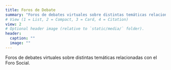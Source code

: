 ```yaml
---
title: Foros de Debate
summary: "Foros de debates virtuales sobre distintas temáticas relacionadas con el Foro Social. "
# View (1 = List, 2 = Compact, 3 = Card, 4 = Citation)
view: 2
# Optional header image (relative to `static/media/` folder).
header:
  caption: ""
  image: ""
---
```


Foros de debates virtuales sobre distintas temáticas relacionadas con el Foro Social. 